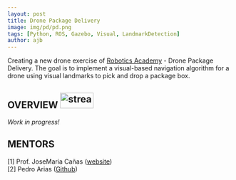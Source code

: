 ```yaml
---
layout: post
title: Drone Package Delivery
image: img/pd/pd.png
tags: [Python, ROS, Gazebo, Visual, LandmarkDetection]
author: ajb
---
```


Creating a new drone exercise of [Robotics Academy](https://github.com/JdeRobot/RoboticsAcademy) - Drone Package Delivery. The goal is to implement a visual-based navigation algorithm for a drone using visual landmarks to pick and drop a package box.


## OVERVIEW <a href="https://github.com/iamarkaj/RoboticsAcademy/tree/issue-1368/exercises/static/exercises/package_delivery/web-template"><img src="https://img.shields.io/badge/GitHub-black" alt="stream" width="75" height="35"/></a>

*Work in progress!*


## MENTORS

[1] Prof. JoseMaria Cañas ([website](https://gsyc.urjc.es/jmplaza/))
<br>
[2] Pedro Arias ([Github](https://github.com/pariaspe))